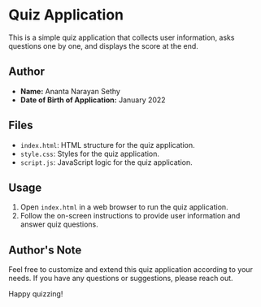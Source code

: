 # Quiz Application

This is a simple quiz application that collects user information, asks questions one by one, and displays the score at the end.

## Author

- **Name:** Ananta Narayan Sethy
- **Date of Birth of Application:** January 2022

## Files

- `index.html`: HTML structure for the quiz application.
- `style.css`: Styles for the quiz application.
- `script.js`: JavaScript logic for the quiz application.

## Usage

1. Open `index.html` in a web browser to run the quiz application.
2. Follow the on-screen instructions to provide user information and answer quiz questions.

## Author's Note

Feel free to customize and extend this quiz application according to your needs. If you have any questions or suggestions, please reach out.

Happy quizzing!

